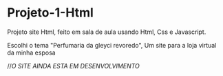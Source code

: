 # Projeto-1-Html
Projeto site Html, feito em sala de aula usando Html, Css e Javascript.

Escolhi o tema "Perfumaria da gleyci revoredo", Um site para a loja virtual da minha esposa

//*O SITE AINDA ESTA EM DESENVOLVIMENTO*
